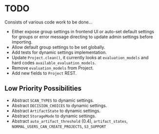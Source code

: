 # TODO

Consists of various code work to be done...

- Either expose group settings in frontend UI or auto-set default settings for groups or error message directing to update admin settings before importing.
- Allow default group settings to be set globally.
- Add tests for dynamic settings implementation.
- Update `Project.clean()`, it currently looks at `evaluation_models` and hard codes `available_evaluation_models`.
- Remove `evaluation_models` from Project.
- Add new fields to `Project` REST.


## Low Priority Possibilities
- Abstract `SCAN_TYPES` to dynamic settings.
- Abstract `DECISION_CHOICES` to dynamic settings.
- Abstract `ArtifactState` to dynamic settings.
- Abstract `StorageMode` to dynamic settings.
- Abstract `auto_artifact_threshold` (0.4), `artifact_states`, `NORMAL_USERS_CAN_CREATE_PROJECTS`, `S3_SUPPORT`
